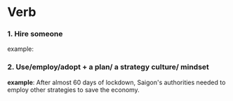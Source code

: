 # Verb
### 1. Hire someone
example: 

### 2. Use/employ/adopt + a plan/ a strategy culture/ mindset

**example**: After almost 60 days of lockdown, Saigon's authorities needed to employ other strategies to save the economy.

